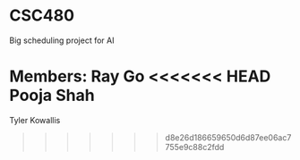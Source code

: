 CSC480
======

Big scheduling project for AI

Members:
Ray Go
<<<<<<< HEAD
Pooja Shah
=======
Tyler Kowallis
>>>>>>> d8e26d186659650d6d87ee06ac7755e9c88c2fdd
